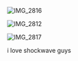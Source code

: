 ![IMG_2816](https://github.com/user-attachments/assets/a6791c5d-15cb-4f79-afaf-2427f03ddf39)

![IMG_2812](https://github.com/user-attachments/assets/f50c30a1-d5fc-47c4-a732-7f1434bb036b)


![IMG_2817](https://github.com/user-attachments/assets/f93ca28a-884c-4306-9b8c-a3dfc76b6212)

i love shockwave guys
